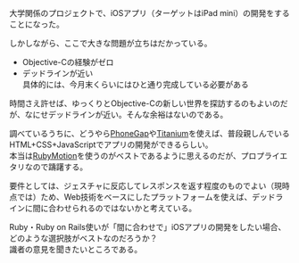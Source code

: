 大学関係のプロジェクトで、iOSアプリ（ターゲットはiPad mini）の開発をすることになった。

しかしながら、ここで大きな問題が立ちはだかっている。

- Objective-Cの経験がゼロ
- デッドラインが近い  
  具体的には、今月末くらいにはひと通り完成している必要がある
  
時間さえ許せば、ゆっくりとObjective-Cの新しい世界を探訪するのもよいのだが、なにせデッドラインが近い。そんな余裕はないのである。

調べているうちに、どうやら[PhoneGap](http://phonegap.com/)や[Titanium](http://www.appcelerator.com/titanium/)を使えば、普段親しんでいるHTML+CSS+JavaScriptでアプリの開発ができるらしい。  
本当は[RubyMotion](http://www.rubymotion.com/)を使うのがベストであるように思えるのだが、プロプライエタリなので躊躇する。

要件としては、ジェスチャに反応してレスポンスを返す程度のものでよい（現時点では）ため、Web技術をベースにしたプラットフォームを使えば、デッドラインに間に合わせられるのではないかと考えている。

Ruby・Ruby on Rails使いが「間に合わせで」iOSアプリの開発をしたい場合、どのような選択肢がベストなのだろうか？  
識者の意見を聞きたいところである。